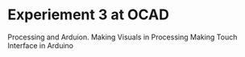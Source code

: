 # Experiement 3 at OCAD
Processing and Arduion. 
Making Visuals in Processing
Making Touch Interface in Arduino
